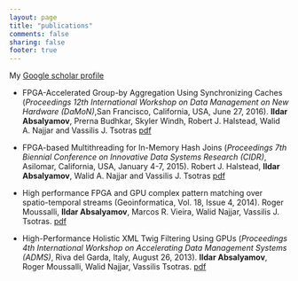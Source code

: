 ```yaml
---
layout: page
title: "publications"
comments: false
sharing: false
footer: true
---
```


My [Google scholar profile](http://scholar.google.com/citations?user=5xoLP9wAAAAJ)

* FPGA-Accelerated Group-by Aggregation Using Synchronizing Caches (*Proceedings 12th International Workshop on
Data Management on New Hardware (DaMoN)*,San Francisco, California, USA, June 27, 2016).
	**Ildar Absalyamov**, Prerna Budhkar, Skyler Windh, Robert J. Halstead, Walid A. Najjar and Vassilis J. Tsotras <a href="damon-2016.pdf" onclick="var that=this;_gaq.push(['_trackEvent','Download','PDF',this.href]);setTimeout(function(){location.href=that.href;},200);return false;">pdf</a>

* FPGA-based Multithreading for In-Memory Hash Joins (*Proceedings 7th Biennial Conference on Innovative Data Systems Research (CIDR)*, Asilomar, California, USA, January 4-7, 2015).
	Robert J. Halstead, **Ildar Absalyamov**, Walid A. Najjar and Vassilis J. Tsotras <a href="cidr2014.pdf" onclick="var that=this;_gaq.push(['_trackEvent','Download','PDF',this.href]);setTimeout(function(){location.href=that.href;},200);return false;">pdf</a>

* High performance FPGA and GPU complex pattern matching over spatio-temporal streams (Geoinformatica, Vol. 18, Issue 4, 2014).
        Roger Moussalli, **Ildar Absalyamov**, Marcos R. Vieira, Walid Najjar, Vassilis J. Tsotras. <a href="geoinformatica2014.pdf" onclick="var that=this;_gaq.push(['_trackEvent','Download','PDF',this.href]);setTimeout(function(){location.href=that.href;},200);return false;">pdf</a>

* High-Performance Holistic XML Twig Filtering Using GPUs (*Proceedings 4th International Workshop on Accelerating Data Management Systems (ADMS)*, Riva del Garda, Italy, August 26, 2013).
	**Ildar Absalyamov**, Roger Moussalli, Walid Najjar, Vassilis Tsotras. <a href="iabsalyamov_adms2013.pdf" onclick="var that=this;_gaq.push(['_trackEvent','Download','PDF',this.href]);setTimeout(function(){location.href=that.href;},200);return false;">pdf</a>
